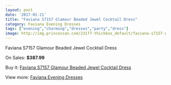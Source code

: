 ```yaml
---
layout: post
date: '2017-01-21'
title: "Faviana S7157 Glamour Beaded Jewel Cocktail Dress"
category: Faviana Evening Dresses
tags: ["evening","charming","dresses","party","dress"]
image: http://img.princessan.com/23177-thickbox_default/faviana-s7157-glamour-beaded-jewel-cocktail-dress.jpg
---
```

Faviana S7157 Glamour Beaded Jewel Cocktail Dress

On Sales: **$387.99**
<a href="https://www.princessan.com/en/10493-faviana-s7157-glamour-beaded-jewel-cocktail-dress.html"><amp-img layout="responsive" width="600" height="600" src="//img.princessan.com/23177-thickbox_default/faviana-s7157-glamour-beaded-jewel-cocktail-dress.jpg" alt="Faviana S7157 Glamour Beaded Jewel Cocktail Dress 0" /></a>

Buy it: [Faviana S7157 Glamour Beaded Jewel Cocktail Dress](https://www.princessan.com/en/10493-faviana-s7157-glamour-beaded-jewel-cocktail-dress.html "Faviana S7157 Glamour Beaded Jewel Cocktail Dress")

View more: [Faviana Evening Dresses](https://www.princessan.com/en/80- "Faviana Evening Dresses")